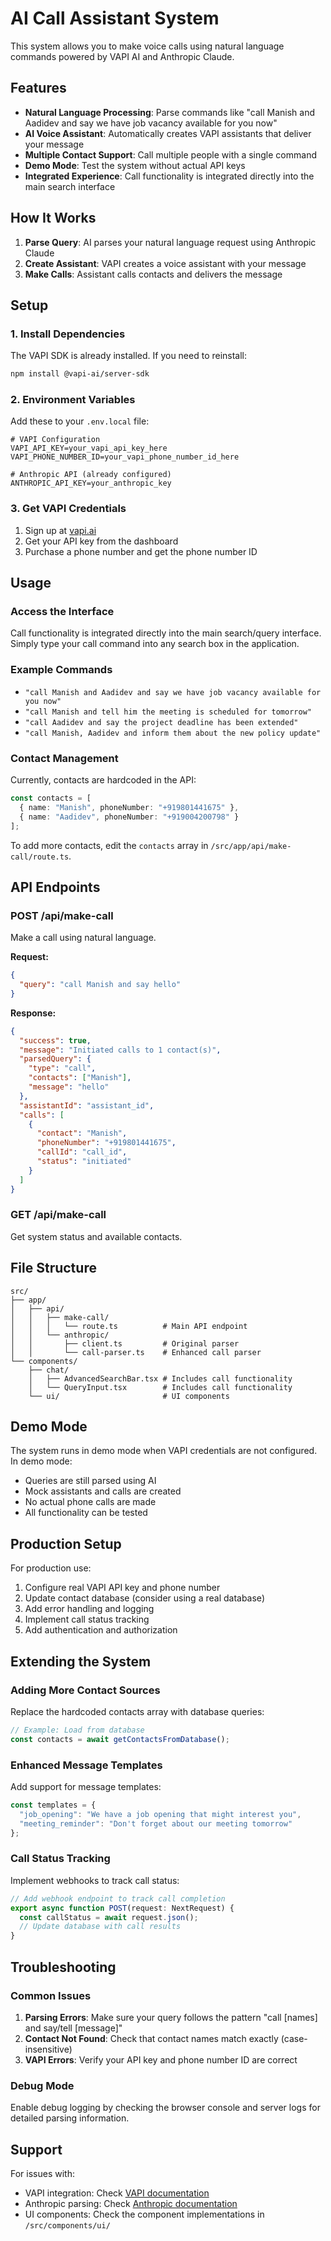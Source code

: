 # AI Call Assistant System

This system allows you to make voice calls using natural language commands powered by VAPI AI and Anthropic Claude.

## Features

- **Natural Language Processing**: Parse commands like "call Manish and Aadidev and say we have job vacancy available for you now"
- **AI Voice Assistant**: Automatically creates VAPI assistants that deliver your message
- **Multiple Contact Support**: Call multiple people with a single command
- **Demo Mode**: Test the system without actual API keys
- **Integrated Experience**: Call functionality is integrated directly into the main search interface

## How It Works

1. **Parse Query**: AI parses your natural language request using Anthropic Claude
2. **Create Assistant**: VAPI creates a voice assistant with your message
3. **Make Calls**: Assistant calls contacts and delivers the message

## Setup

### 1. Install Dependencies

The VAPI SDK is already installed. If you need to reinstall:

```bash
npm install @vapi-ai/server-sdk
```

### 2. Environment Variables

Add these to your `.env.local` file:

```env
# VAPI Configuration
VAPI_API_KEY=your_vapi_api_key_here
VAPI_PHONE_NUMBER_ID=your_vapi_phone_number_id_here

# Anthropic API (already configured)
ANTHROPIC_API_KEY=your_anthropic_key
```

### 3. Get VAPI Credentials

1. Sign up at [vapi.ai](https://vapi.ai)
2. Get your API key from the dashboard
3. Purchase a phone number and get the phone number ID

## Usage

### Access the Interface

Call functionality is integrated directly into the main search/query interface. Simply type your call command into any search box in the application.

### Example Commands

- `"call Manish and Aadidev and say we have job vacancy available for you now"`
- `"call Manish and tell him the meeting is scheduled for tomorrow"`
- `"call Aadidev and say the project deadline has been extended"`
- `"call Manish, Aadidev and inform them about the new policy update"`

### Contact Management

Currently, contacts are hardcoded in the API:

```typescript
const contacts = [
  { name: "Manish", phoneNumber: "+919801441675" },
  { name: "Aadidev", phoneNumber: "+919004200798" }
];
```

To add more contacts, edit the `contacts` array in `/src/app/api/make-call/route.ts`.

## API Endpoints

### POST /api/make-call

Make a call using natural language.

**Request:**
```json
{
  "query": "call Manish and say hello"
}
```

**Response:**
```json
{
  "success": true,
  "message": "Initiated calls to 1 contact(s)",
  "parsedQuery": {
    "type": "call",
    "contacts": ["Manish"],
    "message": "hello"
  },
  "assistantId": "assistant_id",
  "calls": [
    {
      "contact": "Manish",
      "phoneNumber": "+919801441675",
      "callId": "call_id",
      "status": "initiated"
    }
  ]
}
```

### GET /api/make-call

Get system status and available contacts.

## File Structure

```
src/
├── app/
│   ├── api/
│   │   ├── make-call/
│   │   │   └── route.ts          # Main API endpoint
│   │   └── anthropic/
│   │       ├── client.ts         # Original parser
│   │       └── call-parser.ts    # Enhanced call parser
└── components/
    ├── chat/
    │   ├── AdvancedSearchBar.tsx # Includes call functionality
    │   └── QueryInput.tsx        # Includes call functionality
    └── ui/                       # UI components
```

## Demo Mode

The system runs in demo mode when VAPI credentials are not configured. In demo mode:

- Queries are still parsed using AI
- Mock assistants and calls are created
- No actual phone calls are made
- All functionality can be tested

## Production Setup

For production use:

1. Configure real VAPI API key and phone number
2. Update contact database (consider using a real database)
3. Add error handling and logging
4. Implement call status tracking
5. Add authentication and authorization

## Extending the System

### Adding More Contact Sources

Replace the hardcoded contacts array with database queries:

```typescript
// Example: Load from database
const contacts = await getContactsFromDatabase();
```

### Enhanced Message Templates

Add support for message templates:

```typescript
const templates = {
  "job_opening": "We have a job opening that might interest you",
  "meeting_reminder": "Don't forget about our meeting tomorrow"
};
```

### Call Status Tracking

Implement webhooks to track call status:

```typescript
// Add webhook endpoint to track call completion
export async function POST(request: NextRequest) {
  const callStatus = await request.json();
  // Update database with call results
}
```

## Troubleshooting

### Common Issues

1. **Parsing Errors**: Make sure your query follows the pattern "call [names] and say/tell [message]"
2. **Contact Not Found**: Check that contact names match exactly (case-insensitive)
3. **VAPI Errors**: Verify your API key and phone number ID are correct

### Debug Mode

Enable debug logging by checking the browser console and server logs for detailed parsing information.

## Support

For issues with:
- VAPI integration: Check [VAPI documentation](https://docs.vapi.ai)
- Anthropic parsing: Check [Anthropic documentation](https://docs.anthropic.com)
- UI components: Check the component implementations in `/src/components/ui/`
